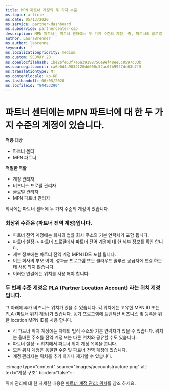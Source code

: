 ```yaml
---
title: MPN 파트너 계정의 두 가지 수준
ms.topic: article
ms.date: 05/13/2020
ms.service: partner-dashboard
ms.subservice: partnercenter-csp
description: MPN 파트너는 파트너 센터에서 두 가지 수준의 계정, 즉, 파트너의 글로벌 계정 (표준) 및 PLA (파트너 위치 계정)에 대해 알아볼 수 있습니다.
author: LauraBrenner
ms.author: labrenne
keywords: ''
ms.localizationpriority: medium
ms.custom: SEOMAY.20
ms.openlocfilehash: 1be2bfe63f7a6a39198756e9ef48ee5c0597d33b
ms.sourcegitcommit: ca6e0d4a9034120dd600c52ac67b9927dc63b7f5
ms.translationtype: MT
ms.contentlocale: ko-KR
ms.lasthandoff: 06/05/2020
ms.locfileid: "84453290"
---
```

# <a name="partner-center-has-two-levels-of-accounts-for-mpn-partners"></a>파트너 센터에는 MPN 파트너에 대 한 두 가지 수준의 계정이 있습니다.

**적용 대상**

- 파트너 센터
- MPN 파트너

**적절한 역할**

- 계정 관리자
- 비즈니스 프로필 관리자
- 글로벌 관리자
- MPN 파트너 관리자

회사에는 파트너 센터에 두 가지 수준의 계정이 있습니다.

### <a name="the-top-level-is-the-partner-global-account-pga"></a>최상위 수준은 (파트너 전역 계정)입니다.

- 파트너 전역 계정에는 회사의 법률 회사 주소와 기본 연락처가 포함 됩니다. 
- 파트너 설정-> 파트너 프로필에서 파트너 전역 계정에 대 한 세부 정보를 확인 합니다.
- 세부 정보에는 파트너 전역 계정 MPN ID도 포함 됩니다. 
- 이는 회사의 부모 이며, 성과급 프로그램 또는 클라우드 솔루션 공급자에 연결 하는 데 사용 되지 않습니다. 
- 이러한 연결에는 위치를 사용 해야 합니다.

### <a name="the-second-level-account-is-the-location-account-called-partner-location-account-pla"></a>두 번째 수준 계정은 PLA (Partner Location Account) 라는 위치 계정입니다.

그 아래에 추가 비즈니스 위치가 있을 수 있습니다. 각 위치에는 고유한 MPN ID 또는 PLA (파트너 위치 계정)가 있습니다. 동기 프로그램에 트랜잭션 비즈니스 및 등록을 위한 location MPN ID를 사용 합니다.

- 각 파트너 위치 계정에는 자체의 법적 주소와 기본 연락처가 있을 수 있습니다. 위치는 올바른 주소를 전역 계정 또는 다른 위치와 공유할 수도 있습니다.
- 파트너 설정-> 위치에서 파트너 위치 계정 목록을 봅니다.
- 모든 위치 계정은 동일한 수준 및 파트너 전역 계정에 있습니다.
- 계정 관리자는 위치를 추가 하거나 제거할 수 있습니다.

:::image type="content" source="images/accountstructure.png" alt-text="계정 구조" border="false":::

위치 관리에 대 한 자세한 내용은 [파트너 계정 관리: 위치](manage-locations.md)를 참조 하세요.
